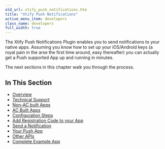 ```yaml
---
old_url: xtify_push_notifications.htm
title: "Xtify Push Notifications"
active_menu_item: developers
class_name: developers
full_width: true
---
```


The Xtify Push Notifications Plugin enables you to send notifications to your native apps. Assuming you know how to set up your iOS/Android keys (a royal pain in the arse the first time around, easy thereafter) you can actually get a Push supported App up and running in minutes. 

The next sections in this chapter walk you through the process.


## In This Section

 - [Overview](/developers/documentation/ac-mobile-build-phonegap/ac-mobile-build/ac-build-plugins/xtify-push-notifications/xtify-overview)
 - [Technical Support](/developers/documentation/ac-mobile-build-phonegap/ac-mobile-build/ac-build-plugins/xtify-push-notifications/xtify-support/)
 - [Non-AC built Apps](/developers/documentation/ac-mobile-build-phonegap/ac-mobile-build/ac-build-plugins/xtify-push-notifications/xtify-non-ac-apps)
 - [AC Built Apps](/developers/documentation/ac-mobile-build-phonegap/ac-mobile-build/ac-build-plugins/xtify-push-notifications/xtify-ac-built-apps)
 - [Configuration Steps](/developers/documentation/ac-mobile-build-phonegap/ac-mobile-build/ac-build-plugins/xtify-push-notifications/configuration)
 - [Add Registration Code to your App](/developers/documentation/ac-mobile-build-phonegap/ac-mobile-build/ac-build-plugins/xtify-push-notifications/xtify-add-reg-code)
 - [Send a Notification](/developers/documentation/ac-mobile-build-phonegap/ac-mobile-build/ac-build-plugins/xtify-push-notifications/xtify-push-message)
 - [Your Push App](/developers/documentation/ac-mobile-build-phonegap/ac-mobile-build/ac-build-plugins/xtify-push-notifications/your-app)
 - [Other APIs](/developers/documentation/ac-mobile-build-phonegap/ac-mobile-build/ac-build-plugins/xtify-push-notifications/apis)
 - [Complete Example App](/developers/documentation/ac-mobile-build-phonegap/ac-mobile-build/ac-build-plugins/xtify-push-notifications/xtify-example-app)
